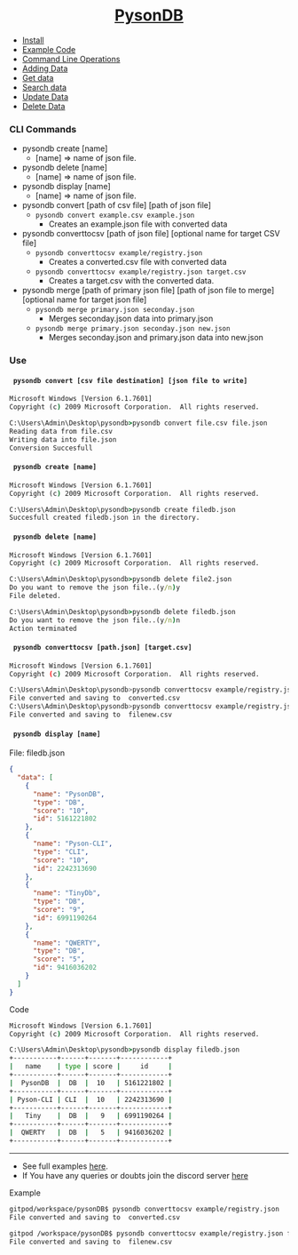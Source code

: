 <h1 align="center"><u>PysonDB</u></h1>

* [Install](https://github.com/pysonDB/pysonDB) 
* [Example Code](https://github.com/pysonDB/pysonDB/tree/master/example)
* [Command Line Operations](https://fredysomy.me/pysonDB/docs/cli) 
* [Adding Data](https://fredysomy.me/pysonDB/docs/add) 
* [Get data](https://fredysomy.me/pysonDB/docs/get) 
* [Search data](https://fredysomy.me/pysonDB/docs/re_search) 
* [Update Data](https://fredysomy.me/pysonDB/docs/update) 
* [Delete Data](https://fredysomy.me/pysonDB/docs/delete)



<h3>CLI Commands</h3>

* pysondb create [name]
  * [name] => name of json file.
* pysondb delete [name] 
  * [name] => name of json file. 
* pysondb display [name] 
  * [name] => name of json file.
* pysondb convert [path of csv file] [path of json file]
  * `pysondb convert example.csv example.json`
    * Creates an example.json file with converted data
* pysondb converttocsv [path of json file] [optional name for target CSV file]
  * `pysondb converttocsv example/registry.json`
    * Creates a converted.csv file with converted data
  * `pysondb converttocsv example/registry.json target.csv`
    * Creates a target.csv with the converted data.
* pysondb merge [path of primary json file] [path of json file to merge] [optional name for target json file]
  * `pysondb merge primary.json seconday.json`
    * Merges seconday.json data into primary.json
  * `pysondb merge primary.json seconday.json new.json`
    * Merges seconday.json and primary.json data into new.json

<h3 id="convert">Use</h3>
<h4><code> pysondb convert [csv file destination] [json file to write]</code></h4>

```cmd
Microsoft Windows [Version 6.1.7601]
Copyright (c) 2009 Microsoft Corporation.  All rights reserved.

C:\Users\Admin\Desktop\pysondb>pysondb convert file.csv file.json
Reading data from file.csv
Writing data into file.json
Conversion Succesfull


```

<h4><code> pysondb create [name]</code></h4>

```cmd
Microsoft Windows [Version 6.1.7601]
Copyright (c) 2009 Microsoft Corporation.  All rights reserved.

C:\Users\Admin\Desktop\pysondb>pysondb create filedb.json
Succesfull created filedb.json in the directory.

```

<h4><code> pysondb delete [name]</code></h4>

```cmd
Microsoft Windows [Version 6.1.7601]
Copyright (c) 2009 Microsoft Corporation.  All rights reserved.

C:\Users\Admin\Desktop\pysondb>pysondb delete file2.json
Do you want to remove the json file..(y/n)y
File deleted.

C:\Users\Admin\Desktop\pysondb>pysondb delete filedb.json
Do you want to remove the json file..(y/n)n
Action terminated
```

<h4><code> pysondb converttocsv [path.json] [target.csv]</code></h4>

```bash
Microsoft Windows [Version 6.1.7601]
Copyright (c) 2009 Microsoft Corporation.  All rights reserved.

C:\Users\Admin\Desktop\pysondb>pysondb converttocsv example/registry.json 
File converted and saving to  converted.csv
C:\Users\Admin\Desktop\pysondb>pysondb converttocsv example/registry.json filenew.csv
File converted and saving to  filenew.csv
```



<h4><code> pysondb display [name]</code></h4>

File: filedb.json
```json
{
  "data": [
    {
      "name": "PysonDB",
      "type": "DB",
      "score": "10",
      "id": 5161221802
    },
    {
      "name": "Pyson-CLI",
      "type": "CLI",
      "score": "10",
      "id": 2242313690
    },
    {
      "name": "TinyDb",
      "type": "DB",
      "score": "9",
      "id": 6991190264
    },
    {
      "name": "QWERTY",
      "type": "DB",
      "score": "5",
      "id": 9416036202
    }
  ]
}
```
Code
```cmd
Microsoft Windows [Version 6.1.7601]
Copyright (c) 2009 Microsoft Corporation.  All rights reserved.

C:\Users\Admin\Desktop\pysondb>pysondb display filedb.json
+-----------+------+-------+------------+
|   name    | type | score |     id     |
+-----------+------+-------+------------+
|  PysonDB  |  DB  |  10   | 5161221802 |
+-----------+------+-------+------------+
| Pyson-CLI | CLI  |  10   | 2242313690 |
+-----------+------+-------+------------+
|   Tiny    |  DB  |   9   | 6991190264 |
+-----------+------+-------+------------+
|  QWERTY   |  DB  |   5   | 9416036202 |
+-----------+------+-------+------------+
```

***

* See full examples [here](https://github.com/pysonDB/pysonDB/tree/master/example).
* If You have any queries or doubts join the discord server [here](https://discord.gg/SZyk2dCgwg)

Example
```bash
gitpod/workspace/pysonDB$ pysondb converttocsv example/registry.json 
File converted and saving to  converted.csv

gitpod /workspace/pysonDB$ pysondb converttocsv example/registry.json filenew.csv
File converted and saving to  filenew.csv
```